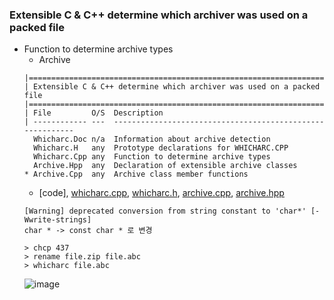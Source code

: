 ### Extensible C & C++ determine which archiver was used on a packed file
* Function to determine archive types
  * Archive
  ```
  |=============================================================================
  | Extensible C & C++ determine which archiver was used on a packed file
  |=============================================================================
  | File         O/S  Description
  | ------------ ---  ----------------------------------------------------------
    Whicharc.Doc n/a  Information about archive detection
    Whicharc.H   any  Prototype declarations for WHICHARC.CPP
    Whicharc.Cpp any  Function to determine archive types
    Archive.Hpp  any  Declaration of extensible archive classes
  * Archive.Cpp  any  Archive class member functions
  ```
  * [code], [whicharc.cpp](https://github.com/csbyun-data/C-Pro/blob/main/chap03/Arch/whicharc.cpp), [whicharc.h](https://github.com/csbyun-data/C-Pro/blob/main/chap03/Arch/whicharc.h), [archive.cpp](https://github.com/csbyun-data/C-Pro/blob/main/chap03/Arch/archive.cpp), [archive.hpp](https://github.com/csbyun-data/C-Pro/blob/main/chap03/Arch/whicharc.hpp)
  ```
  [Warning] deprecated conversion from string constant to 'char*' [-Wwrite-strings]
  char * -> const char * 로 변경

  > chcp 437
  > rename file.zip file.abc
  > whicharc file.abc
  ```
  ![image](https://github.com/user-attachments/assets/7422b5a1-ed70-4011-87fb-eeb050663d21)

  
  
